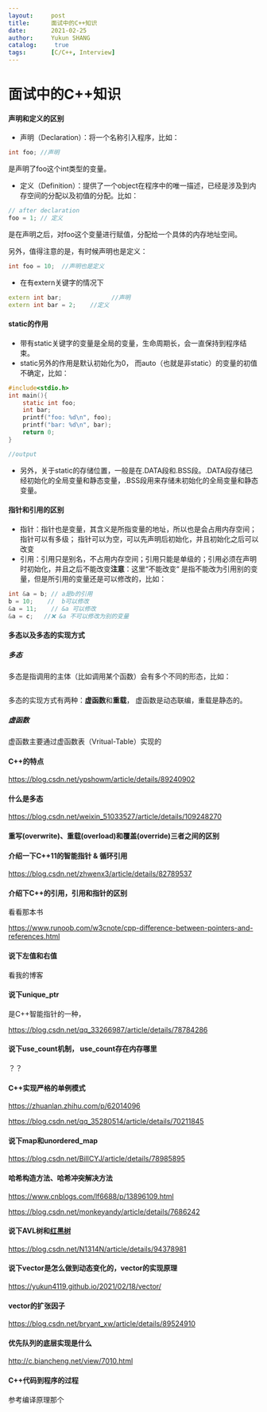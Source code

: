 ```yaml
---
layout:     post
title:      面试中的C++知识
date:       2021-02-25
author:     Yukun SHANG
catalog: 	 true
tags:       [C/C++, Interview]
---
```


# 面试中的C++知识

#### 声明和定义的区别

* 声明（Declaration）：将一个名称引入程序，比如：

```cpp
int foo; //声明
```

是声明了foo这个int类型的变量。

* 定义（Definition）：提供了一个object在程序中的唯一描述，已经是涉及到内存空间的分配以及初值的分配。比如：

```cpp
// after declaration
foo = 1; // 定义
```

是在声明之后，对foo这个变量进行赋值，分配给一个具体的内存地址空间。

另外，值得注意的是，有时候声明也是定义：

```c++
int foo = 10;  //声明也是定义
```

* 在有extern关键字的情况下

```cpp
extern int bar;  			 //声明
extern int bar = 2;    //定义
```

#### static的作用

* 带有static关键字的变量是全局的变量，生命周期长，会一直保持到程序结束。
* static另外的作用是默认初始化为0， 而auto（也就是非static）的变量的初值不确定，比如：

```c
#include<stdio.h>
int main(){
    static int foo;
    int bar;
    printf("foo: %d\n", foo);
    printf("bar: %d\n", bar);
    return 0;
}

//output

```

* 另外，关于static的存储位置，一般是在.DATA段和.BSS段。.DATA段存储已经初始化的全局变量和静态变量，.BSS段用来存储未初始化的全局变量和静态变量。





#### 指针和引用的区别

* 指针：指针也是变量，其含义是所指变量的地址，所以也是会占用内存空间；指针可以有多级； 指针可以为空，可以先声明后初始化，并且初始化之后可以改变
* 引用：引用只是别名，不占用内存空间；引用只能是单级的；引用必须在声明时初始化，并且之后不能改变**注意**：这里“不能改变“ 是指不能改为引用别的变量，但是所引用的变量还是可以修改的，比如：

```c++
int &a = b; // a是b的引用
b = 10;    //  b可以修改
&a = 11;  	// &a 可以修改
&a = c;   //❌ &a 不可以修改为别的变量
```

#### 多态以及多态的实现方式

##### 多态

多态是指调用的主体（比如调用某个函数）会有多个不同的形态，比如：

```

```

多态的实现方式有两种：**虚函数**和**重载**， 虚函数是动态联编，重载是静态的。

##### 虚函数

虚函数主要通过虚函数表（Vritual-Table）实现的





#### C++的特点

https://blog.csdn.net/ypshowm/article/details/89240902



#### 什么是多态

https://blog.csdn.net/weixin_51033527/article/details/109248270



#### 重写(overwrite)、重载(overload)和覆盖(override)三者之间的区别



#### 介绍一下C++11的智能指针 & 循环引用

https://blog.csdn.net/zhwenx3/article/details/82789537



#### 介绍下C++的引用，引用和指针的区别

看看那本书

https://www.runoob.com/w3cnote/cpp-difference-between-pointers-and-references.html



#### 说下左值和右值

看我的博客



#### 说下unique_ptr

是C++智能指针的一种，

https://blog.csdn.net/qq_33266987/article/details/78784286



#### 说下use_count机制， use_count存在内存哪里

？？



#### C++实现严格的单例模式

https://zhuanlan.zhihu.com/p/62014096

https://blog.csdn.net/qq_35280514/article/details/70211845



#### 说下map和unordered_map

https://blog.csdn.net/BillCYJ/article/details/78985895



#### 哈希构造方法、哈希冲突解决方法

https://www.cnblogs.com/lf6688/p/13896109.html

https://blog.csdn.net/monkeyandy/article/details/7686242



#### 说下AVL树和[红黑树](https://www.nowcoder.com/jump/super-jump/word?word=红黑树)

https://blog.csdn.net/N1314N/article/details/94378981



#### 说下vector是怎么做到动态变化的，vector的实现原理

https://yukun4119.github.io/2021/02/18/vector/





#### vector的扩张因子

https://blog.csdn.net/bryant_xw/article/details/89524910



#### 优先队列的底层实现是什么

http://c.biancheng.net/view/7010.html



#### C++代码到程序的过程

参考编译原理那个





